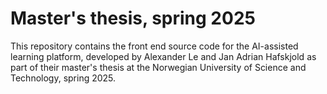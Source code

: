 # Master's thesis, spring 2025

This repository contains the front end source code for the AI-assisted learning platform, developed by Alexander Le and Jan Adrian Hafskjold as part of their master's thesis at the Norwegian University of Science and Technology, spring 2025.
